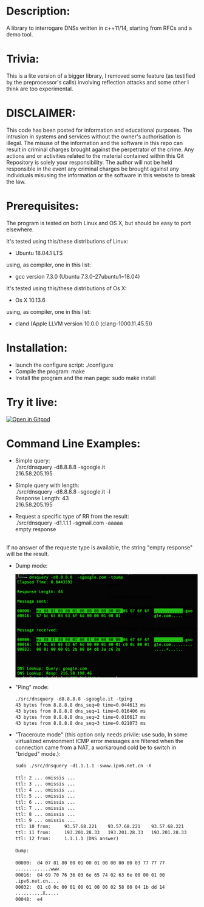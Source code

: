 Description:
============

A library to interrogare DNSs written in c++11/14, starting from RFCs and a demo tool.

Trivia:
=======

This is a lite version of a bigger library, I removed some feature (as testified by the preprocessor's calls) involving reflection attacks and some other I think are too experimental.

DISCLAIMER:
===========

This code has been posted for information and educational purposes. The intrusion in systems and services without the owner's authorisation is illegal. The misuse of the information and the software in this repo can result in criminal charges brought against the perpetrator of the crime. Any actions and or activities related to the material contained within this Git Repository is solely your responsibility. The author will not be held responsible in the event any criminal charges be brought against any individuals misusing the information or the software in this website to break the law.

Prerequisites:
==============

The program is tested on both Linux and OS X, but should be easy to port elsewhere.

It's tested using this/these distributions of Linux:

- Ubuntu 18.04.1 LTS

using, as compiler, one in this list:

- gcc version 7.3.0 (Ubuntu 7.3.0-27ubuntu1~18.04) 


It's tested using this/these distributions of Os X:

- Os X 10.13.6

using, as compiler, one in this list:

- cland (Apple LLVM version 10.0.0 (clang-1000.11.45.5))

Installation:
=============

- launch the configure script:
  ./configure
- Compile the program:
  make
- Install the program and the man page:
  sudo make install

Try it live:
============

[![Open in Gitpod](https://gitpod.io/button/open-in-gitpod.svg)](https://gitpod.io/#https://github.com/gbonacini/libdnsquery)




Command Line Examples:
=====================

- Simple query:<BR>
   ./src/dnsquery -d8.8.8.8 -sgoogle.it<BR>
   216.58.205.195<BR>

- Simple query with length:<BR>
  ./src/dnsquery -d8.8.8.8 -sgoogle.it -l<BR>
  Response Length: 43<BR>
  216.58.205.195<BR>

- Request a specific type of RR from the result:<BR>
  ./src/dnsquery -d1.1.1.1 -sgmail.com -aaaaa<BR>
  empty response<BR>
<BR>
  If no answer of the requeste type is available, the string "empty response" will be the result.

- Dump mode:<BR>

  ![alt text](pitcs/dump.png "Dump Mode")

- "Ping" mode:<BR>
  ```shell
  ./src/dnsquery -d8.8.8.8 -sgoogle.it -tping
  43 bytes from 8.8.8.8 dns_seq=0 time=0.044613 ms
  43 bytes from 8.8.8.8 dns_seq=1 time=0.016406 ms
  43 bytes from 8.8.8.8 dns_seq=2 time=0.016617 ms
  43 bytes from 8.8.8.8 dns_seq=3 time=0.021073 ms
  ```

- "Traceroute mode" (this option only needs privile: use sudo, In some virtualized environment ICMP error messages 
  are filtered when the connection came from a NAT, a workaround cold be to switch in "bridged" mode.):<BR>

  ```shell
  sudo ./src/dnsquery -d1.1.1.1 -swww.ipv6.net.cn -X

  ttl: 2 ... omissis ... 
  ttl: 3 ... omissis ... 
  ttl: 4 ... omissis ... 
  ttl: 5 ... omissis ... 
  ttl: 6 ... omissis ... 
  ttl: 7 ... omissis ... 
  ttl: 8 ... omissis ... 
  ttl: 9 ... omissis ... 
  ttl: 10 from: 	93.57.68.221	93.57.68.221	93.57.68.221
  ttl: 11 from: 	193.201.28.33	193.201.28.33	193.201.28.33
  ttl: 12 from: 	1.1.1.1	(DNS answer)

  Dump:

  00000:  d4 07 81 80 00 01 00 01 00 00 00 00 03 77 77 77  .............www
  00016:  04 69 70 76 36 03 6e 65 74 02 63 6e 00 00 01 00  .ipv6.net.cn....
  00032:  01 c0 0c 00 01 00 01 00 00 02 58 00 04 1b dd 14  ..........X.....
  00048:  e4                       
  ```
